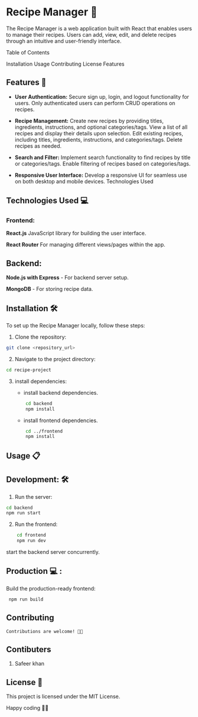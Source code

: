 # Recipe Manager 🥗

The Recipe Manager is a web application built with React that enables users to manage their recipes. Users can add, view, edit, and delete recipes through an intuitive and user-friendly interface.

Table of Contents

Installation
Usage
Contributing
License
Features

## Features 🚀

-   **User Authentication:**
    Secure sign up, login, and logout functionality for users.
    Only authenticated users can perform CRUD operations on recipes.

-   **Recipe Management:**
    Create new recipes by providing titles, ingredients, instructions, and optional categories/tags.
    View a list of all recipes and display their details upon selection.
    Edit existing recipes, including titles, ingredients, instructions, and categories/tags.
    Delete recipes as needed.
-   **Search and Filter:**
    Implement search functionality to find recipes by title or categories/tags.
    Enable filtering of recipes based on categories/tags.
-   **Responsive User Interface:**
    Develop a responsive UI for seamless use on both desktop and mobile devices.
    Technologies Used

## Technologies Used 💻

### Frontend:

**React.js** JavaScript library for building the user interface.

**React Router** For managing different views/pages within the app.

## Backend:

**Node.js with Express** - For backend server setup.

**MongoDB** - For storing recipe data.

## Installation 🛠️

To set up the Recipe Manager locally, follow these steps:

1. Clone the repository:

```bash
git clone <repository_url>
```

2. Navigate to the project directory:

```bash
cd recipe-project
```

3. install dependencies:

    - install backend dependencies.

    ```bash
        cd backend
        npm install
    ```

    - install frontend dependencies.

    ```bash
        cd ../frontend
        npm install
    ```

## Usage 📋

## Development: 🛠️

1. Run the server:

```bash
cd backend
npm run start
```

2. Run the frontend:

```bash
    cd frontend
    npm run dev
```

start the backend server concurrently.

## Production 💻 :

Build the production-ready frontend:

```bash
 npm run build
```

## Contributing

`Contributions are welcome! 👋🏻`

## Contibuters
1. Safeer khan

## License 🪪

This project is licensed under the MIT License.

Happy coding 🚀🚀
